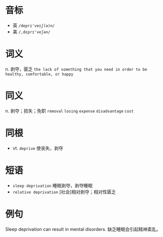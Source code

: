 # 音标

- 英 `/deprɪ'veɪʃ(ə)n/`
- 美 `/,dɛprɪ'veʃən/`

# 词义

n. 剥夺，匮乏
`the lack of something that you need in order to be healthy, comfortable, or happy`

# 同义

n. 剥夺；损失；免职
`removal` `losing` `expense` `disadvantage` `cost`

# 同根

- vt. `deprive` 使丧失，剥夺

# 短语

- `sleep deprivation` 睡眠剥夺，剥夺睡眠
- `relative deprivation` [社会]相对剥夺；相对性匮乏

# 例句

Sleep deprivation can result in mental disorders.
缺乏睡眠会引起精神紊乱。


